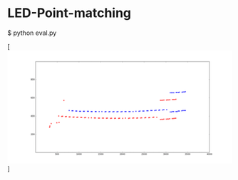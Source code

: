 # LED-Point-matching

$ python eval.py

[![Matching Demo](https://github.com/LI-ZONG-HAN/LED-Point-matching/blob/master/Matching_Animation.gif)]

